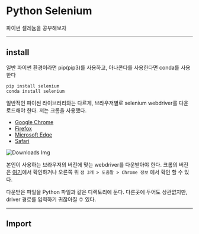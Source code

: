 # Python Selenium

파이썬 셀레늄을 공부해보자

---
## install

일반 파이썬 환경이라면 pip(pip3)를 사용하고, 아나콘다를 사용한다면 conda를 사용한다

<pre><code>pip install selenium
conda install selenium</code></pre>

일반적인 파이썬 라이브러리와는 다르게, 브라우저별로 selenium webdriver를 다운로드해야 한다. 저는 크롬을 사용했다.

* [Google Chrome](https://sites.google.com/a/chromium.org/chromedriver/downloads)
* [Firefox](https://github.com/mozilla/geckodriver/releases)
* [Microsoft Edge](https://developer.microsoft.com/en-us/microsoft-edge/tools/webdriver/)
* [Safari](https://webkit.org/blog/6900/webdriver-support-in-safari-10/)

![Downloads Img](https://media.discordapp.net/attachments/721987795677216811/848866627483205662/E18489E185B3E1848FE185B3E18485E185B5E186ABE18489E185A3E186BA202021-05-3120E1848BE185A9E18492E185AE20.png)

본인이 사용하는 브라우저의 버전에 맞는 webdriver를 다운받아야 한다.
크롬의 버전은 [여기](chrome://version)에서 확인하거나 오른쪽 위 `점 3개 > 도움말 > Chrome 정보` 에서 확인 할 수 있다.

다운받은 파일을 Python 파일과 같은 디렉토리에 둔다. 다른곳에 두어도 상관없지만, driver 경로를 입력하기 귀찮아질 수 있다.

---

## Import